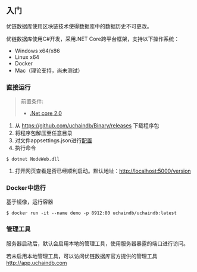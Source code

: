 ## 入门

优链数据库使用区块链技术使得数据库中的数据历史不可更改。

优链数据库使用C#开发，采用.NET Core跨平台框架，支持以下操作系统：

* Windows x64/x86
* Linux x64
* Docker
* Mac（理论支持，尚未测试）


### 直接运行

> 前置条件:
> * [.Net core 2.0](https://www.microsoft.com/net/download/Windows/run)

1. 从 <https://github.com/uchaindb/Binary/releases> 下载程序包
1. 将程序包解压至任意目录
1. 对文件appsettings.json进行[配置](/docs/config "配置")
1. 执行命令
  ```
  $ dotnet NodeWeb.dll
  ```
1. 打开网页查看是否已经顺利启动。默认地址：<http://localhost:5000/version>

### Docker中运行

基于镜像，运行容器

```
$ docker run -it --name demo -p 8912:80 uchaindb/uchaindb:latest
```

### 管理工具

服务器启动后，默认会启用本地的管理工具，使用服务器暴露的端口进行访问。

若未启用本地管理工具，可以访问优链数据库官方提供的管理工具 <http://app.uchaindb.com>  

